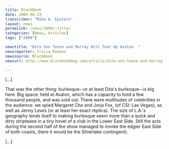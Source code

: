 ```yaml
---
title: BlackBook
date: 2009-08-23
transcriber: "Mika A. Epstein"
layout: news
permalink: /news/2009/:title/
categories: [News, Articles]
tags: ["2009"]

newstitle: "Dita Von Teese and Murray Hill Tear Up Avalon  "
newsreporter: Tricia Romano
newssource: BlackBook
newsurl: http://www.blackbookmag.com/article/dita-von-teese-and-murray-hill-tear-up-avalon/9416

---
```


[...]

That was the other thing: burlesque--or at least Dita's burlesque--is big here. Big space: held at Avalon, which has a capacity to hold a few thousand people, and was sold out. There were multitudes of celebrities in the audience: we spied Margaret Cho and Jorja Fox, (of CSI: Las Vegas), as well as Jenny Lewis (or at least her exact replica). The size of L.A.'s geography lends itself to making burlesque seem more than a quick and dirty striptease in a tiny hovel of a club in the Lower East Side. Still the acts during the second half of the show managed to invoke the edgier East Side of both coasts, (here it would be the Silverlake contingent).

[...]
